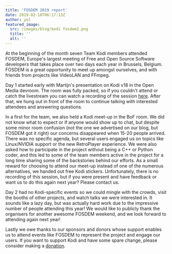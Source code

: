 ```yaml
---
title: 'FOSDEM 2019 report'
date: 2019-02-10T06:17:13Z
author: yol
featured_image:
  src: /images/blog/kodi fosdem2.png
  title: ''
  alt: ''
---
```

At the beginning of the month seven Team Kodi members attended FOSDEM, Europe's largest meeting of Free and Open Source Software developers that takes place over two days each year in Brussels, Belgium. FOSDEM is a great opportunity to meet up amongst ourselves, and with friends from projects like VideoLAN and FFmpeg.

 Day 1 started early with Martijn's presentation on Kodi v18 in the Open Media devroom. The room was fully packed, so if you couldn't attend or catch the livestream you can watch a recording of the session [here](https://video.fosdem.org/2019/H.1309/media_kodi.webm). After that, we hung out in front of the room to continue talking with interested attendees and answering questions.

 In a first for the team, we also held a Kodi meet-up in the BoF room. We did not know what to expect or if anyone would show up to chat, but despite some minor room confusion (not the one we advertised on our blog, but FOSDEM got it right) our concerns disappeared when 15-20 people arrived. There was no specific agenda, but several users engaged us on topics like Linux/NVIDIA support or the new RetroPlayer experience. We were also asked how to participate in the project without being a C++ or Python coder, and this led to some of the team members active in the project for a long time sharing some of the backstories behind our efforts. As a small reward for choosing to attend our meet-up instead of one of the numerous alternatives, we handed out free Kodi stickers. Unfortunately, there is no recording of this session, but if you were present and have feedback or want us to do this again next year? Please contact us.

 Day 2 had no Kodi-specific events so we could mingle with the crowds, visit the booths of other projects, and watch talks we were interested in. It sounds like a lazy day, but was actually hard work due to the impressive number of people attending this year! We would like to publicly thank the organisers for another awesome FOSDEM weekend, and we look forward to attending again next year!

 Lastly we owe thanks to our sponsors and donors whose support enables us to attend events like FOSDEM to represent the project and engage our users. If you want to support Kodi and have some spare change, please consider making a [donation](https://kodi.tv/contribute/donate).

 